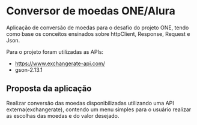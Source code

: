 
# Conversor de moedas ONE/Alura

Aplicação de conversão de moedas para o desafio do projeto ONE, tendo como base os conceitos ensinados sobre httpClient, Response, Request e Json.

Para o projeto foram utilizadas as APIs:

- https://www.exchangerate-api.com/
- gson-2.13.1



## Proposta da aplicação

Realizar conversão das moedas disponibilizadas utilizando uma API externa(exchangerate), contendo um menu simples para o usuário realizar as escolhas das moedas e do valor desejado.

